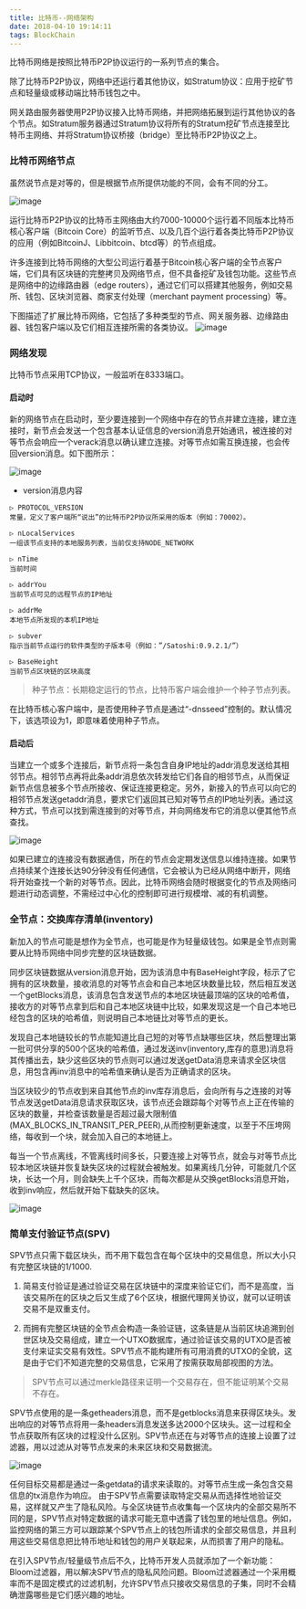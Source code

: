 ```yaml
---
title: 比特币--网络架构
date: 2018-04-10 19:14:11
tags: BlockChain
---
```


比特币网络是按照比特币P2P协议运行的一系列节点的集合。

除了比特币P2P协议，网络中还运行着其他协议，如Stratum协议：应用于挖矿节点和轻量级或移动端比特币钱包之中。

网关路由服务器使用P2P协议接入比特币网络，并把网络拓展到运行其他协议的各个节点。如Stratum服务器通过Stratum协议将所有的Stratum挖矿节点连接至比特币主网络、并将Stratum协议桥接（bridge）至比特币P2P协议之上。

### 比特币网络节点
虽然说节点是对等的，但是根据节点所提供功能的不同，会有不同的分工。

![image](https://note.youdao.com/yws/api/personal/file/A7BB3EDED1184AF5979E140046C79377?method=download&shareKey=9bb5aa6ce9e2b0492203e07bc24ba83c)

运行比特币P2P协议的比特币主网络由大约7000-10000个运行着不同版本比特币核心客户端（Bitcoin Core）的监听节点、以及几百个运行着各类比特币P2P协议的应用（例如BitcoinJ、Libbitcoin、btcd等）的节点组成。


许多连接到比特币网络的大型公司运行着基于Bitcoin核心客户端的全节点客户端，它们具有区块链的完整拷贝及网络节点，但不具备挖矿及钱包功能。这些节点是网络中的边缘路由器（edge routers），通过它们可以搭建其他服务，例如交易所、钱包、区块浏览器、商家支付处理（merchant payment processing）等。

下图描述了扩展比特币网络，它包括了多种类型的节点、网关服务器、边缘路由器、钱包客户端以及它们相互连接所需的各类协议。
![image](https://note.youdao.com/yws/api/personal/file/B94C221CA27841F788603872712BB63E?method=download&shareKey=849ea1f054fcab402ef601997fd40f84)

### 网络发现
比特币节点采用TCP协议，一般监听在8333端口。

#### 启动时
新的网络节点在启动时，至少要连接到一个网络中存在的节点并建立连接，建立连接时，新节点会发送一个包含基本认证信息的version消息开始通讯，被连接的对等节点会响应一个verack消息以确认建立连接。对等节点如需互换连接，也会传回version消息。如下图所示：

![image](https://note.youdao.com/yws/api/personal/file/1F6A56AAD1624BFBAAA08B7AD63E9E6C?method=download&shareKey=b2a2c0b0fa32c5b3127e9811965803c8)

* version消息内容
```
▷ PROTOCOL_VERSION 
常量，定义了客户端所“说出”的比特币P2P协议所采用的版本（例如：70002）。

▷ nLocalServices 
一组该节点支持的本地服务列表，当前仅支持NODE_NETWORK

▷ nTime 
当前时间

▷ addrYou 
当前节点可见的远程节点的IP地址

▷ addrMe 
本地节点所发现的本机IP地址

▷ subver 
指示当前节点运行的软件类型的子版本号（例如：”/Satoshi:0.9.2.1/”）

▷ BaseHeight 
当前节点区块链的区块高度 
```

> 种子节点：长期稳定运行的节点，比特币客户端会维护一个种子节点列表。

在比特币核心客户端中，是否使用种子节点是通过“-dnsseed”控制的。默认情况下，该选项设为1，即意味着使用种子节点。

#### 启动后
当建立一个或多个连接后，新节点将一条包含自身IP地址的addr消息发送给其相邻节点。相邻节点再将此条addr消息依次转发给它们各自的相邻节点，从而保证新节点信息被多个节点所接收、保证连接更稳定。另外，新接入的节点可以向它的相邻节点发送getaddr消息，要求它们返回其已知对等节点的IP地址列表。通过这种方式，节点可以找到需连接到的对等节点，并向网络发布它的消息以便其他节点查找。

![image](https://note.youdao.com/yws/api/personal/file/370BD679BD304EEFA313560CCCEE5545?method=download&shareKey=0d167f764aa85218862fe437424ec734)

如果已建立的连接没有数据通信，所在的节点会定期发送信息以维持连接。如果节点持续某个连接长达90分钟没有任何通信，它会被认为已经从网络中断开，网络将开始查找一个新的对等节点。因此，比特币网络会随时根据变化的节点及网络问题进行动态调整，不需经过中心化的控制即可进行规模增、减的有机调整。

### 全节点：交换库存清单(inventory)
新加入的节点可能是想作为全节点，也可能是作为轻量级钱包。如果是全节点则需要从比特币网络中同步完整的区块链数据。

同步区块链数据从version消息开始，因为该消息中有BaseHeight字段，标示了它拥有的区块数量，接收消息的对等节点会和自己本地区块数量比较，然后相互发送一个getBlocks消息，该消息包含发送节点的本地区块链最顶端的区块的哈希值，接收方的对等节点拿到后和自己本地区块链中比较，如果发现这是一个自己本地已经包含的区块的哈希值，则说明自己本地链比对等节点的更长。

发现自己本地链较长的节点能知道比自己短的对等节点缺哪些区块，然后整理出第一批可供分享的500个区块的哈希值，通过发送inv(inventory,库存的意思)消息将其传播出去，缺少这些区块的节点则可以通过发送getData消息来请求全区块信息，用包含再inv消息中的哈希值来确认是否为正确请求的区块。

当区块较少的节点收到来自其他节点的inv库存消息后，会向所有与之连接的对等节点发送getData消息请求获取区块，该节点还会跟踪每个对等节点上正在传输的区块的数量，并检查该数量是否超过最大限制值(MAX_BLOCKS_IN_TRANSIT_PER_PEER),从而控制更新速度，以至于不压垮网络，每收到一个块，就会加入自己的本地链上。

每当一个节点离线，不管离线时间多长，只要连接上对等节点，就会与对等节点比较本地区块链并恢复缺失区块的过程就会被触发。如果离线几分钟，可能就几个区块，长达一个月，则会缺失上千个区块，而每次都是从交换getBlocks消息开始，收到inv响应，然后就开始下载缺失的区块。

![image](https://note.youdao.com/yws/api/personal/file/6B7C3E7D54004054B345318A75CE3FC1?method=download&shareKey=73ac81eb9045055331ea431133d29ab2)

### 简单支付验证节点(SPV)
SPV节点只需下载区块头，而不用下载包含在每个区块中的交易信息，所以大小只有完整区块链的1/1000.

1. 简易支付验证是通过验证交易在区块链中的深度来验证它们，而不是高度，当该交易所在的区块之后又生成了6个区块，根据代理网关协议，就可以证明该交易不是双重支付。

2. 而拥有完整区块链的全节点会构造一条验证链，这条链是从当前区块追溯到创世区块及交易组成，建立一个UTXO数据库，通过验证该交易的UTXO是否被支付来证实交易有效性。SPV节点不能构建所有可用消费的UTXO的全貌，这是由于它们不知道完整的交易信息，它采用了按需获取局部视图的方法。

> SPV节点可以通过merkle路径来证明一个交易存在，但不能证明某个交易不存在。

SPV节点使用的是一条getheaders消息，而不是getblocks消息来获得区块头。发出响应的对等节点将用一条headers消息发送多达2000个区块头。这一过程和全节点获取所有区块的过程没什么区别。SPV节点还在与对等节点的连接上设置了过滤器，用以过滤从对等节点发来的未来区块和交易数据流。

![image](https://note.youdao.com/yws/api/personal/file/75759063197445D1A1BE622C23A887EC?method=download&shareKey=aac91272e4fb53420143f2e3944a9057)

任何目标交易都是通过一条getdata的请求来读取的。对等节点生成一条包含交易信息的tx消息作为响应。
由于SPV节点需要读取特定交易从而选择性地验证交易，这样就又产生了隐私风险。与全区块链节点收集每一个区块内的全部交易所不同的是，SPV节点对特定数据的请求可能无意中透露了钱包里的地址信息。例如，监控网络的第三方可以跟踪某个SPV节点上的钱包所请求的全部交易信息，并且利用这些交易信息把比特币地址和钱包的用户关联起来，从而损害了用户的隐私。

在引入SPV节点/轻量级节点后不久，比特币开发人员就添加了一个新功能：Bloom过滤器，用以解决SPV节点的隐私风险问题。Bloom过滤器通过一个采用概率而不是固定模式的过滤机制，允许SPV节点只接收交易信息的子集，同时不会精确泄露哪些是它们感兴趣的地址。